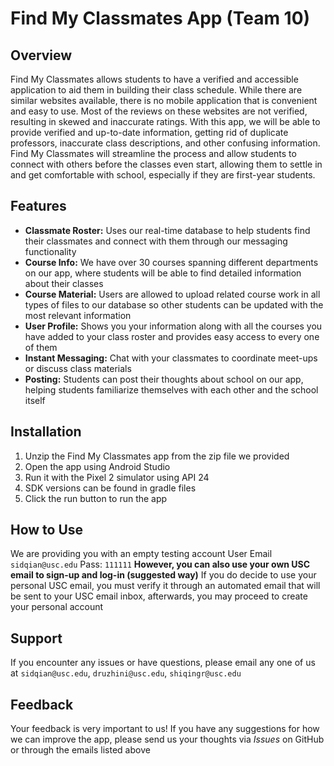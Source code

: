 # Find My Classmates App (Team 10)

## Overview

Find My Classmates allows students to have a verified and accessible application to aid them in building their class schedule. While there are similar websites available, there is no mobile application that is convenient and easy to use. Most of the reviews on these websites are not verified, resulting in skewed and inaccurate ratings. With this app, we will be able to provide verified and up-to-date information, getting rid of duplicate professors, inaccurate class descriptions, and other confusing information. Find My Classmates will streamline the process and allow students to connect with others before the classes even start, allowing them to settle in and get comfortable with school, especially if they are first-year students. 

## Features

- **Classmate Roster:** Uses our real-time database to help students find their classmates and connect with them through our messaging functionality 
- **Course Info:** We have over 30 courses spanning different departments on our app, where students will be able to find detailed information about their classes
- **Course Material:** Users are allowed to upload related course work in all types of files to our database so other students can be updated with the most relevant information
- **User Profile:** Shows you your information along with all the courses you have added to your class roster and provides easy access to every one of them
- **Instant Messaging:** Chat with your classmates to coordinate meet-ups or discuss class materials
- **Posting:** Students can post their thoughts about school on our app, helping students familiarize themselves with each other and the school itself

## Installation

1. Unzip the Find My Classmates app from the zip file we provided 
2. Open the app using Android Studio
3. Run it with the Pixel 2 simulator using API 24
4. SDK versions can be found in gradle files
5. Click the run button to run the app

## How to Use

We are providing you with an empty testing account 
User Email `sidqian@usc.edu` Pass: `111111`
**However, you can also use your own USC email to sign-up and log-in (suggested way)**
If you do decide to use your personal USC email, you must verify it through an automated email that will be sent to your USC email inbox, afterwards, you may proceed to create your personal account

## Support

If you encounter any issues or have questions, please email any one of us at `sidqian@usc.edu`, `druzhini@usc.edu`, `shiqingr@usc.edu`

## Feedback

Your feedback is very important to us! If you have any suggestions for how we can improve the app, please send us your thoughts via *Issues* on GitHub or through the emails listed above

